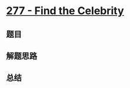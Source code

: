 # [277 - Find the Celebrity](https://leetcode.com/problems/find-the-celebrity/)

## 题目


## 解题思路


## 总结


